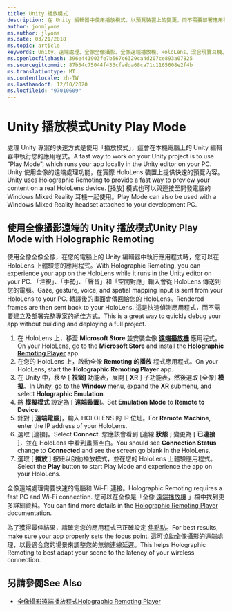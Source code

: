 ```yaml
---
title: Unity 播放模式
description: 在 Unity 編輯器中使用播放模式，以預覽裝置上的變更，而不需要部署應用程式。
author: jonmlyons
ms.author: jlyons
ms.date: 03/21/2018
ms.topic: article
keywords: Unity、遠端處理、全像全像攝影、全像遠端播放機、HoloLens、混合現實耳機、windows mixed reality 耳機、虛擬實境耳機、unity play 模式
ms.openlocfilehash: 396e441903fe7b567c6329ca4d207ce893a07825
ms.sourcegitcommit: 87b54c75044f433cfadda68ca71c1165608e2f4b
ms.translationtype: MT
ms.contentlocale: zh-TW
ms.lasthandoff: 12/10/2020
ms.locfileid: "97010609"
---
```

# <a name="unity-play-mode"></a><span data-ttu-id="a6619-104">Unity 播放模式</span><span class="sxs-lookup"><span data-stu-id="a6619-104">Unity Play Mode</span></span>

<span data-ttu-id="a6619-105">處理 Unity 專案的快速方式是使用「播放模式」，這會在本機電腦上的 Unity 編輯器中執行您的應用程式。</span><span class="sxs-lookup"><span data-stu-id="a6619-105">A fast way to work on your Unity project is to use "Play Mode", which runs your app locally in the Unity editor on your PC.</span></span> <span data-ttu-id="a6619-106">Unity 使用全像的遠端處理功能，在實際 HoloLens 裝置上提供快速的預覽內容。</span><span class="sxs-lookup"><span data-stu-id="a6619-106">Unity uses Holographic Remoting to provide a fast way to preview your content on a real HoloLens device.</span></span> <span data-ttu-id="a6619-107">[播放] 模式也可以與連接至開發電腦的 Windows Mixed Reality 耳機一起使用。</span><span class="sxs-lookup"><span data-stu-id="a6619-107">Play Mode can also be used with a Windows Mixed Reality headset attached to your development PC.</span></span>

## <a name="unity-play-mode-with-holographic-remoting"></a><span data-ttu-id="a6619-108">使用全像攝影遠端的 Unity 播放模式</span><span class="sxs-lookup"><span data-stu-id="a6619-108">Unity Play Mode with Holographic Remoting</span></span>

<span data-ttu-id="a6619-109">使用全像全像全像，在您的電腦上的 Unity 編輯器中執行應用程式時，您可以在 HoloLens 上體驗您的應用程式。</span><span class="sxs-lookup"><span data-stu-id="a6619-109">With Holographic Remoting, you can experience your app on the HoloLens while it runs in the Unity editor on your PC.</span></span> <span data-ttu-id="a6619-110">「注視」、「手勢」、「聲音」和「空間對應」輸入會從 HoloLens 傳送到您的電腦。</span><span class="sxs-lookup"><span data-stu-id="a6619-110">Gaze, gesture, voice, and spatial mapping input is sent from your HoloLens to your PC.</span></span> <span data-ttu-id="a6619-111">轉譯後的畫面會傳回給您的 HoloLens。</span><span class="sxs-lookup"><span data-stu-id="a6619-111">Rendered frames are then sent back to your HoloLens.</span></span> <span data-ttu-id="a6619-112">這是快速偵測應用程式，而不需要建立及部署完整專案的絕佳方式。</span><span class="sxs-lookup"><span data-stu-id="a6619-112">This is a great way to quickly debug your app without building and deploying a full project.</span></span>
1. <span data-ttu-id="a6619-113">在 HoloLens 上，移至 **Microsoft Store** 並安裝全像 **[遠端播放機](https://www.microsoft.com/store/p/holographic-remoting-player/9nblggh4sv40)** 應用程式。</span><span class="sxs-lookup"><span data-stu-id="a6619-113">On your HoloLens, go to the **Microsoft Store** and install the **[Holographic Remoting Player](https://www.microsoft.com/store/p/holographic-remoting-player/9nblggh4sv40)** app.</span></span>
2. <span data-ttu-id="a6619-114">在您的 HoloLens 上，啟動全像 **Remoting 的播放** 程式應用程式。</span><span class="sxs-lookup"><span data-stu-id="a6619-114">On your HoloLens, start the **Holographic Remoting Player** app.</span></span>
3. <span data-ttu-id="a6619-115">在 Unity 中，移至 [ **視窗]** 功能表，展開 [ **XR** ] 子功能表，然後選取 [全像] **模擬**。</span><span class="sxs-lookup"><span data-stu-id="a6619-115">In Unity, go to the **Window** menu, expand the **XR** submenu, and select **Holographic Emulation**.</span></span>
4. <span data-ttu-id="a6619-116">將 **模擬模式** 設定為 [ **遠端裝置**]。</span><span class="sxs-lookup"><span data-stu-id="a6619-116">Set **Emulation Mode** to **Remote to Device**.</span></span>
5. <span data-ttu-id="a6619-117">針對 [ **遠端電腦**]，輸入 HOLOLENS 的 IP 位址。</span><span class="sxs-lookup"><span data-stu-id="a6619-117">For **Remote Machine**, enter the IP address of your HoloLens.</span></span>
6. <span data-ttu-id="a6619-118">選取 [連接]。</span><span class="sxs-lookup"><span data-stu-id="a6619-118">Select **Connect**.</span></span> <span data-ttu-id="a6619-119">您應該會看到 [連線 **狀態** ] 變更為 [ **已連接** ]，並在 HoloLens 中看到畫面空白。</span><span class="sxs-lookup"><span data-stu-id="a6619-119">You should see **Connection Status** change to **Connected** and see the screen go blank in the HoloLens.</span></span>
7. <span data-ttu-id="a6619-120">選取 [ **播放** ] 按鈕以啟動播放模式，並在您的 HoloLens 上體驗應用程式。</span><span class="sxs-lookup"><span data-stu-id="a6619-120">Select the **Play** button to start Play Mode and experience the app on your HoloLens.</span></span>

<span data-ttu-id="a6619-121">全像遠端處理需要快速的電腦和 Wi-Fi 連接。</span><span class="sxs-lookup"><span data-stu-id="a6619-121">Holographic Remoting requires a fast PC and Wi-Fi connection.</span></span> <span data-ttu-id="a6619-122">您可以在全像是「全像 [遠端播放機](../platform-capabilities-and-apis/holographic-remoting-player.md) 」檔中找到更多詳細資料。</span><span class="sxs-lookup"><span data-stu-id="a6619-122">You can find more details in the [Holographic Remoting Player](../platform-capabilities-and-apis/holographic-remoting-player.md) documentation.</span></span>

<span data-ttu-id="a6619-123">為了獲得最佳結果，請確定您的應用程式已正確設定 [焦點點](focus-point-in-unity.md)。</span><span class="sxs-lookup"><span data-stu-id="a6619-123">For best results, make sure your app properly sets the [focus point](focus-point-in-unity.md).</span></span> <span data-ttu-id="a6619-124">這可協助全像攝影的遠端處理，以最適合您的場景來調整您的無線連線延遲。</span><span class="sxs-lookup"><span data-stu-id="a6619-124">This helps Holographic Remoting to best adapt your scene to the latency of your wireless connection.</span></span>

## <a name="see-also"></a><span data-ttu-id="a6619-125">另請參閱</span><span class="sxs-lookup"><span data-stu-id="a6619-125">See Also</span></span>
* [<span data-ttu-id="a6619-126">全像攝影遠端播放程式</span><span class="sxs-lookup"><span data-stu-id="a6619-126">Holographic Remoting Player</span></span>](../platform-capabilities-and-apis/holographic-remoting-player.md)

